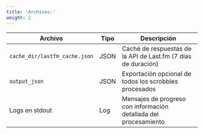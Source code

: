 ```yaml
---
title: 'Archivos:'
weight: 2
---
```


|Archivo|Tipo|Descripción|
|---|---|---|
|`cache_dir/lastfm_cache.json`|JSON|Caché de respuestas de la API de Last.fm (7 días de duración)|
|`output_json`|JSON|Exportación opcional de todos los scrobbles procesados|
|Logs en stdout|Log|Mensajes de progreso con información detallada del procesamiento|